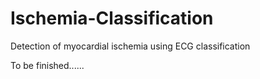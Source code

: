 # Ischemia-Classification
Detection of myocardial ischemia using ECG classification

To be finished......
